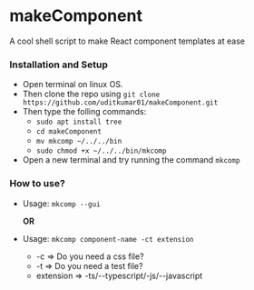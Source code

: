 # makeComponent

A cool shell script to make React component templates at ease

### Installation and Setup

-   Open terminal on linux OS.
-   Then clone the repo using `git clone https://github.com/uditkumar01/makeComponent.git`
-   Then type the folling commands:
    -   `sudo apt install tree`
    -   `cd makeComponent`
    -   `mv mkcomp ~/../../bin`
    -   `sudo chmod +x ~/../../bin/mkcomp`
-   Open a new terminal and try running the command `mkcomp`

### How to use?

-   Usage: `mkcomp --gui`

    **OR**

-   Usage: `mkcomp component-name -ct extension`

    -   -c => Do you need a css file?
    -   -t => Do you need a test file?
    -   extension => -ts/--typescript/-js/--javascript
